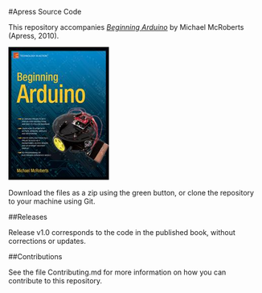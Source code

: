 #Apress Source Code

This repository accompanies [*Beginning Arduino*](http://www.apress.com/9781430232407) by Michael McRoberts (Apress, 2010).

![Cover image](9781430232407.jpg)

Download the files as a zip using the green button, or clone the repository to your machine using Git.

##Releases

Release v1.0 corresponds to the code in the published book, without corrections or updates.

##Contributions

See the file Contributing.md for more information on how you can contribute to this repository.

